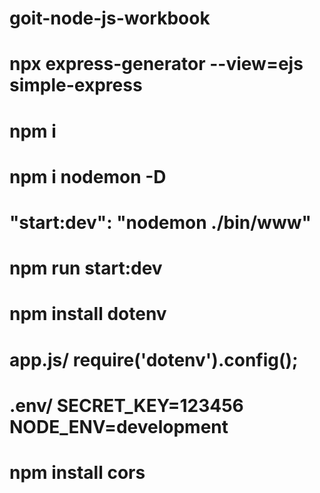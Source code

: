 # goit-node-js-workbook

# npx express-generator --view=ejs simple-express

# npm i

# npm i nodemon -D

# "start:dev": "nodemon ./bin/www"

# npm run start:dev

# npm install dotenv

# app.js/ require('dotenv').config();

# .env/ SECRET_KEY=123456 NODE_ENV=development

# npm install cors
